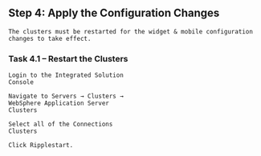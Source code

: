 

## Step 4: Apply the Configuration Changes

```
The clusters must be restarted for the widget & mobile configuration changes to take effect.
```
### Task 4.1 – Restart the Clusters

```
Login to the Integrated Solution
Console
```
```
Navigate to Servers → Clusters →
WebSphere Application Server
Clusters
```
```
Select all of the Connections
Clusters
```
```
Click Ripplestart.
```
